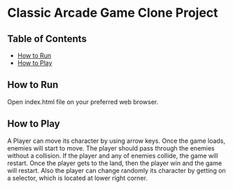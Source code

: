 # Classic Arcade Game Clone Project

## Table of Contents

- [How to Run](#howtorun)
- [How to Play](#howtoplay)

## How to Run

Open index.html file on your preferred web browser. 


## How to Play

A Player can move its character by using arrow keys. Once the game loads, enemies will start to move. The player should pass through the enemies without a collision. If the player and any of enemies collide, the game will restart. Once the player gets to the land, then the player win and the game will restart. Also the player can change randomly its character by getting on a selector, which is located at lower right corner. 